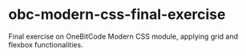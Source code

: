 # obc-modern-css-final-exercise
Final exercise on OneBitCode Modern CSS module, applying grid and flexbox functionalities.
